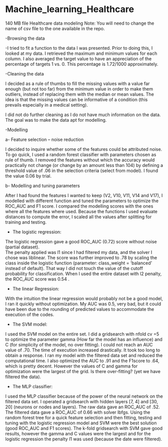 # Machine_learning_Healthcare
140 MB file
Healthcare data modeling
Note: You will need to change the name of csv file to the one available in the repo.

-Browsing the data

-I tried to fit a function to the data I was presented. Prior to doing this, I looked at my data. I retrieved the maximum and minimum values for each column. I also averaged the target value to have an appreciation of the percentage of targets 1 vs. 0. This percentage is 1.72/1000 approximately. 

-Cleaning the data

I decided as a rule of thumbs to fill the missing values with a value far enough (but not too far) from the minimum value in order to make them outliers, instead of replacing them with the median or mean values. The idea is that the missing values can be informative of a condition (this prevails especially in a medical setting).

I did not do further cleaning as I do not have much information on the data. The goal was to make the data apt for modelling.

-Modelling

a-	Feature selection – noise reduction

I decided to inquire whether some of the features could be attributed noise. To go quick, I used a random forest classifier with parameters chosen as rule of thumb. I removed the features without which the accuracy would practically not change (or change by an amount less than 104) by defining a threshold value of .06 in the selection criteria (select from model). I found the value 0.06 by trial.


b-	Modelling and tuning parameters

After I had found the features I wanted to keep (V2, V10, V11, V14 and V17), I modelled with different function and tuned the parameters to optimize the ROC_AUC and F1 score.  I compared the modelling scores with the ones where all the features where used.
Because the functions I used evaluate distances to compute the error, I scaled all the values after splitting for training and testing.

-	The logistic regression: 

The logistic regression gave a good ROC_AUC (0.72) score without noise (partial dataset).  
        The penalty applied was l1 since I had filtered my data, and the solver I chose was liblinear.
The score was further improved to .78 by scaling the class inside the logistic function (parameter: class_weight = ‘balanced’ instead of default). That way I did not touch the value of the cutoff probability for classification.
When I used the entire dataset with l2 penalty, the ROC_AUC score was 0.54 . 


-	The linear Regression:

With the intuition the linear regression would probably not be a good model, I ran it quickly without optimization. My AUC was 0.5, very bad, but it could have been due to the rounding of predicted values to accommodate the execution of the codes.

-	The SVM model:

I used the SVM model on the entire set. I did a gridsearch with nfold cv =5 to optimize the parameter gamma (How far the model has an influence) and C (for simplicity of the model, no over fitting). I could not reach an AUC value of .70. The time of execution increased drastically. It took too long to obtain a response.
I ran my model with the filtered data set and reduced the computational time. I also optimized the AUC to .91 and the F1score to .64, which is pretty decent. However the values of C and gamma for optimization were the largest of the grid. Is there over-fitting? (yet we have filtered the data).

-	The MLP classifier:

I used the MLP classifier because of the power of the neural network on the filtered data set. I operated a gridsearch with hidden layers [7, 4] and [30, 20] (neurons or nodes and layers).  The raw data gave an ROC_AUC of .52. The filtered data gave a ROC_AUC of 0.66
with solver lbfgs.
Using the random forest tree for a quick feature selection and then fitting, testing and tuning with the logistic regression model and SVM were the best solution (good ROC_AUC and F1 scores). The k-fold gridsearch with SVM gave good results, however the gamma and C values were the largest and for the logistic regression the penalty l1 was used (because the date were filtered). 

